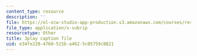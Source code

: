 ```yaml
---
content_type: resource
description: ''
file: https://ol-ocw-studio-app-production.s3.amazonaws.com/courses/res-6-012-introduction-to-probability-spring-2018/e34fe2204760515ba4625c05759c0821_GDJFLfmyb20.vtt
file_type: application/x-subrip
resourcetype: Other
title: 3play caption file
uid: e34fe220-4760-515b-a462-5c05759c0821
---
```

